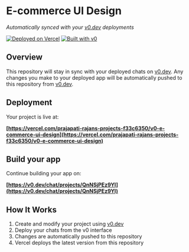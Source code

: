 # E-commerce UI Design

*Automatically synced with your [v0.dev](https://v0.dev) deployments*

[![Deployed on Vercel](https://img.shields.io/badge/Deployed%20on-Vercel-black?style=for-the-badge&logo=vercel)](https://vercel.com/prajapati-rajans-projects-f33c6350/v0-e-commerce-ui-design)
[![Built with v0](https://img.shields.io/badge/Built%20with-v0.dev-black?style=for-the-badge)](https://v0.dev/chat/projects/QnNSjPEz9Yl)

## Overview

This repository will stay in sync with your deployed chats on [v0.dev](https://v0.dev).
Any changes you make to your deployed app will be automatically pushed to this repository from [v0.dev](https://v0.dev).

## Deployment

Your project is live at:

**[https://vercel.com/prajapati-rajans-projects-f33c6350/v0-e-commerce-ui-design](https://vercel.com/prajapati-rajans-projects-f33c6350/v0-e-commerce-ui-design)**

## Build your app

Continue building your app on:

**[https://v0.dev/chat/projects/QnNSjPEz9Yl](https://v0.dev/chat/projects/QnNSjPEz9Yl)**

## How It Works

1. Create and modify your project using [v0.dev](https://v0.dev)
2. Deploy your chats from the v0 interface
3. Changes are automatically pushed to this repository
4. Vercel deploys the latest version from this repository

